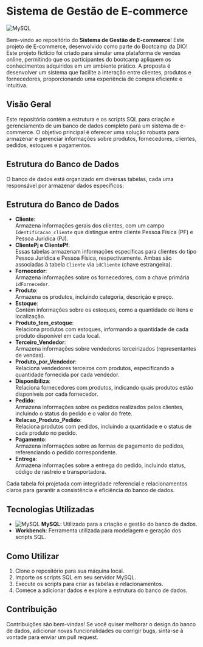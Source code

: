 # Sistema de Gestão de E-commerce

![MySQL](https://img.icons8.com/color/48/000000/mysql-logo.png)

Bem-vindo ao repositório do **Sistema de Gestão de E-commerce**! Este projeto de E-commerce, desenvolvido como parte do Bootcamp da DIO! Este projeto fictício foi criado para simular uma plataforma de vendas online, permitindo que os participantes do bootcamp apliquem os conhecimentos adquiridos em um ambiente prático. A proposta é desenvolver um sistema que facilite a interação entre clientes, produtos e fornecedores, proporcionando uma experiência de compra eficiente e intuitiva.

## Visão Geral

Este repositório contém a estrutura e os scripts SQL para criação e gerenciamento de um banco de dados completo para um sistema de e-commerce. O objetivo principal é oferecer uma solução robusta para armazenar e gerenciar informações sobre produtos, fornecedores, clientes, pedidos, estoques e pagamentos.

## Estrutura do Banco de Dados

O banco de dados está organizado em diversas tabelas, cada uma responsável por armazenar dados específicos:

## Estrutura do Banco de Dados

- **Cliente**:  
  Armazena informações gerais dos clientes, com um campo `Identificacao_cliente` que distingue entre cliente Pessoa Física (PF) e Pessoa Jurídica (PJ).
- **ClientePj e ClientePf**:  
  Essas tabelas armazenam informações específicas para clientes do tipo Pessoa Jurídica e Pessoa Física, respectivamente. Ambas são associadas à tabela `Cliente` via `idCliente` (chave estrangeira).
- **Fornecedor**:  
  Armazena informações sobre os fornecedores, com a chave primária `idFornecedor`.
- **Produto**:  
  Armazena os produtos, incluindo categoria, descrição e preço.
- **Estoque**:  
  Contém informações sobre os estoques, como a quantidade de itens e localização.
- **Produto_tem_estoque**:  
  Relaciona produtos com estoques, informando a quantidade de cada produto disponível em cada local.
- **Terceiro_Vendedor**:  
  Armazena informações sobre vendedores terceirizados (representantes de vendas).
- **Produto_por_Vendedor**:  
  Relaciona vendedores terceiros com produtos, especificando a quantidade fornecida por cada vendedor.
- **Disponibiliza**:  
  Relaciona fornecedores com produtos, indicando quais produtos estão disponíveis por cada fornecedor.
- **Pedido**:  
  Armazena informações sobre os pedidos realizados pelos clientes, incluindo o status do pedido e o valor do frete.
- **Relacao_Produto_Pedido**:  
  Relaciona produtos com pedidos, incluindo a quantidade e o status de cada produto no pedido.
- **Pagamento**:  
  Armazena informações sobre as formas de pagamento de pedidos, referenciando o pedido correspondente.
- **Entrega**:  
  Armazena informações sobre a entrega do pedido, incluindo status, código de rastreio e transportadora.


Cada tabela foi projetada com integridade referencial e relacionamentos claros para garantir a consistência e eficiência do banco de dados.

## Tecnologias Utilizadas

- ![MySQL](https://img.icons8.com/color/24/000000/mysql-logo.png) **MySQL**: Utilizado para a criação e gestão do banco de dados.
- **Workbench**: Ferramenta utilizada para modelagem e geração dos scripts SQL.

## Como Utilizar

1. Clone o repositório para sua máquina local.
2. Importe os scripts SQL em seu servidor MySQL.
3. Execute os scripts para criar as tabelas e relacionamentos.
4. Comece a adicionar dados e explore a estrutura do banco de dados.

## Contribuição

Contribuições são bem-vindas! Se você quiser melhorar o design do banco de dados, adicionar novas funcionalidades ou corrigir bugs, sinta-se à vontade para enviar um pull request. 


